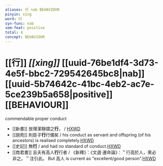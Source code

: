 ```yaml
---
aliases: 行 nab BEHAVIOUR
pinyin: xìng
word: 行
syn-func: nab
sem-feat: positive
total: 4
concept: BEHAVIOUR 
---
```

# [[行]] *[[xìng]]*  [[uuid-76be1df4-3d73-4e5f-bbc2-729542645bc8|nab]] [[uuid-5b74642c-41bc-4eb2-ac7e-5ce239b5a658|positive]] [[BEHAVIOUR]]
commendable proper conduct
 - [[新書]] 放理潔靜謂之**行**，
                     / [HXWD](https://hxwd.org/textview.html?location=CH1a0904_CHANT_008-9a.47)
 - [[說苑]] 則臣子**行**行備矣 / his conduct as servant and offspring (of his ancestors) is realised completely.[HXWD](https://hxwd.org/textview.html?location=CH1a0907_CHANT_016-1a.9)
 - [[史記]] 無**行**
                     / and had no standard of conduct.[HXWD](https://hxwd.org/textview.html?location=KR2a0001_tls_032-69a.7)
 - [[商君書]] 且夫有高人**行**行者 / 《新釋》：《文選·運命論》：＂行高於人，衆必非之。＂注引此。 But 高人 is current as "excellent/good person".[HXWD](https://hxwd.org/textview.html?location=KR3c0004_tls_001-3a.7)